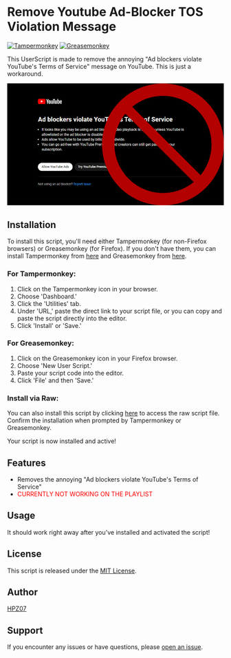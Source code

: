 # Remove Youtube Ad-Blocker TOS Violation Message

[![Tampermonkey](https://img.shields.io/badge/Tampermonkey-Compatible-brightgreen.svg)](https://www.tampermonkey.net)
[![Greasemonkey](https://img.shields.io/badge/Greasemonkey-Compatible-brightgreen.svg)](https://addons.mozilla.org/en-US/firefox/addon/greasemonkey/)

This UserScript is made to remove the annoying "Ad blockers violate YouTube's Terms of Service" message on YouTube. This is just a workaround.

<div align="center">
    <img src="/image.png" alt="Preview">
</div>

## Installation

To install this script, you'll need either Tampermonkey (for non-Firefox browsers) or Greasemonkey (for Firefox). If you don't have them, you can install Tampermonkey from [here](https://www.tampermonkey.net/) and Greasemonkey from [here](https://addons.mozilla.org/en-US/firefox/addon/greasemonkey/).

### For Tampermonkey:

1. Click on the Tampermonkey icon in your browser.
2. Choose 'Dashboard.'
3. Click the 'Utilities' tab.
4. Under 'URL,' paste the direct link to your script file, or you can copy and paste the script directly into the editor.
5. Click 'Install' or 'Save.'

### For Greasemonkey:

1. Click on the Greasemonkey icon in your Firefox browser.
2. Choose 'New User Script.'
3. Paste your script code into the editor.
4. Click 'File' and then 'Save.'

### Install via Raw:

You can also install this script by clicking [here](https://github.com/HPZ07/RemoveAdBlockYoutube/raw/main/youtube-ad-blocker-message-remover.user.js) to access the raw script file. Confirm the installation when prompted by Tampermonkey or Greasemonkey.

Your script is now installed and active!

## Features

- Removes the annoying "Ad blockers violate YouTube's Terms of Service"
- <font color="red">CURRENTLY NOT WORKING ON THE PLAYLIST</font>

## Usage

It should work right away after you've installed and activated the script!

## License

This script is released under the [MIT License](LICENSE).

## Author

[HPZ07](https://github.com/HPZ07)

## Support

If you encounter any issues or have questions, please [open an issue](https://github.com/HPZ07/RemoveAdBlockYoutube/issues).

